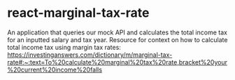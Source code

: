 # react-marginal-tax-rate
An application that queries our mock API and calculates the total income tax for an inputted salary and tax year. Resource for context on how to calculate total income tax using margin tax rates: https://investinganswers.com/dictionary/m/marginal-tax-rate#:~:text=To%20calculate%20marginal%20tax%20rate,bracket%20your%20current%20income%20falls
